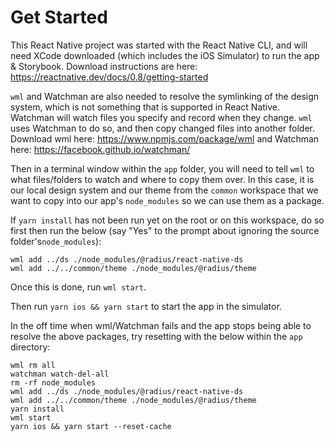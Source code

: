 # Get Started

This React Native project was started with the React Native CLI, and will need XCode downloaded (which includes the iOS Simulator) to run the app & Storybook. Download instructions are here: https://reactnative.dev/docs/0.8/getting-started

`wml` and Watchman are also needed to resolve the symlinking of the design system, which is not something that is supported in React Native. Watchman will watch files you specify and record when they change. `wml` uses Watchman to do so, and then copy changed files into another folder.
Download wml here: https://www.npmjs.com/package/wml and Watchman here: https://facebook.github.io/watchman/

Then in a terminal window within the `app` folder, you will need to tell `wml` to what files/folders to watch and where to copy them over. In this case, it is our local design system and our theme from the `common` workspace that we want to copy into our app's `node_modules` so we can use them as a package.

If `yarn install` has not been run yet on the root or on this workspace, do so first then run the below (say "Yes" to the prompt about ignoring the source folder's`node_modules`):

```
wml add ../ds ./node_modules/@radius/react-native-ds
wml add ../../common/theme ./node_modules/@radius/theme
```

Once this is done, run `wml start`.

Then run `yarn ios && yarn start` to start the app in the simulator.

In the off time when wml/Watchman fails and the app stops being able to resolve the above packages, try resetting with the below within the `app` directory:

```
wml rm all
watchman watch-del-all
rm -rf node_modules
wml add ../ds ./node_modules/@radius/react-native-ds
wml add ../../common/theme ./node_modules/@radius/theme
yarn install
wml start
yarn ios && yarn start --reset-cache
```
